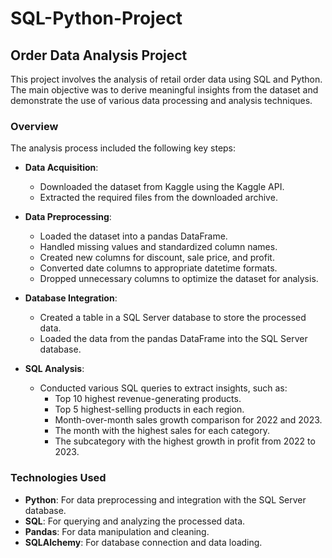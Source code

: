 # SQL-Python-Project

## Order Data Analysis Project

This project involves the analysis of retail order data using SQL and Python. The main objective was to derive meaningful insights from the dataset and demonstrate the use of various data processing and analysis techniques.

### Overview

The analysis process included the following key steps:

- **Data Acquisition**:
  - Downloaded the dataset from Kaggle using the Kaggle API.
  - Extracted the required files from the downloaded archive.

- **Data Preprocessing**:
  - Loaded the dataset into a pandas DataFrame.
  - Handled missing values and standardized column names.
  - Created new columns for discount, sale price, and profit.
  - Converted date columns to appropriate datetime formats.
  - Dropped unnecessary columns to optimize the dataset for analysis.

- **Database Integration**:
  - Created a table in a SQL Server database to store the processed data.
  - Loaded the data from the pandas DataFrame into the SQL Server database.

- **SQL Analysis**:
  - Conducted various SQL queries to extract insights, such as:
    - Top 10 highest revenue-generating products.
    - Top 5 highest-selling products in each region.
    - Month-over-month sales growth comparison for 2022 and 2023.
    - The month with the highest sales for each category.
    - The subcategory with the highest growth in profit from 2022 to 2023.

### Technologies Used

- **Python**: For data preprocessing and integration with the SQL Server database.
- **SQL**: For querying and analyzing the processed data.
- **Pandas**: For data manipulation and cleaning.
- **SQLAlchemy**: For database connection and data loading.

